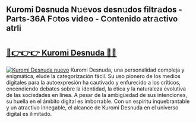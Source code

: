 ## Kuromi Desnuda N𝚞𝚎vos desn𝚞dos filtr𝚊dos - Parts-36A F𝚘tos vid𝚎o - C𝚘ntenido atr𝚊ctivo atrli

# <h2><a href="http://mb9h84.tromn.icu/?c=Kuromi+Desnuda">🔗👉👉👉 Kuromi Desnuda 🔗🔗</a></h2>

[![Kuromi Desnuda nuevo](https://i.imgur.com/pEAQMta.gif)](http://mb9h84.tromn.icu/?c=Kuromi+Desnuda)
Kuromi Desnuda, una personalidad compleja y enigmática, elude la categorización fácil. Su uso pionero de los medios digitales para la autoexpresión ha cautivado y enfurecido a los críticos, encendiendo debates sobre la identidad, la ética y la naturaleza evolutiva de las sociedades en línea. A pesar de la ambigüedad de sus intenciones, su huella en el ámbito digital es imborrable. Con un espíritu inquebrantable y un atractivo innegable, el alcance de Kuromi Desnuda en el universo digital es ilimitado.
